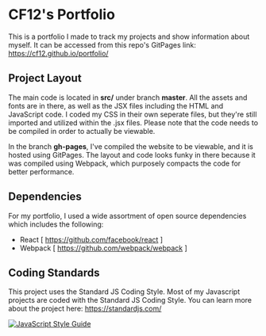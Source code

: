 # CF12's Portfolio
This is a portfolio I made to track my projects and show information about myself.
It can be accessed from this repo's GitPages link: https://cf12.github.io/portfolio/

## Project Layout
The main code is located in **src/** under branch **master**. All the assets and fonts are in there, as well as the JSX files including the HTML and JavaScript code. I coded my CSS in their own seperate files, but they're still imported and utilized within the .jsx files. Please note that the code needs to be compiled in order to actually be viewable.

In the branch **gh-pages**, I've compiled the website to be viewable, and it is hosted using GitPages. The layout and code looks funky in there because it was compiled using Webpack, which purposely compacts the code for better performance.

## Dependencies
For my portfolio, I used a wide assortment of open source dependencies which includes the following:
- React [ https://github.com/facebook/react ]
- Webpack [ https://github.com/webpack/webpack ]

## Coding Standards
This project uses the Standard JS Coding Style. Most of my Javascript projects are coded with the Standard JS Coding Style.
You can learn more about the project here: https://standardjs.com/

[![JavaScript Style Guide](https://cdn.rawgit.com/feross/standard/master/badge.svg)](https://github.com/feross/standard)

